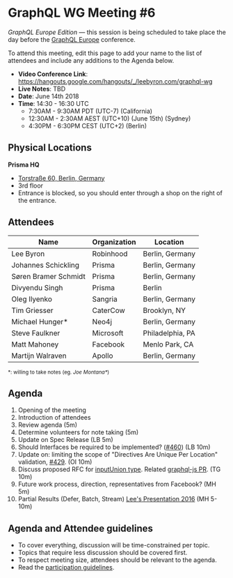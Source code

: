 # GraphQL WG Meeting #6

*GraphQL Europe Edition* — this session is being scheduled to take place the day before the [GraphQL Europe](https://www.graphql-europe.org/) conference.

To attend this meeting, edit this page to add your name to the list of attendees
and include any additions to the Agenda below.

- **Video Conference Link**: https://hangouts.google.com/hangouts/_/leebyron.com/graphql-wg
- **Live Notes**: TBD
- **Date**: June 14th 2018
- **Time**: 14:30 - 16:30 UTC
  - 7:30AM - 9:30AM PDT (UTC-7) (California)
  - 12:30AM - 2:30AM AEST (UTC+10) (June 15th) (Sydney)
  - 4:30PM - 6:30PM CEST (UTC+2) (Berlin)

## Physical Locations

**Prisma HQ**
  * [Torstraße 60, Berlin, Germany](https://goo.gl/maps/J8n3j7FG1Mz)
  * 3rd floor
  * Entrance is blocked, so you should enter through a shop on the right of the entrance.

## Attendees

Name                 | Organization  | Location
-------------------- | ------------- | ----------------------
Lee Byron            | Robinhood     | Berlin, Germany
Johannes Schickling  | Prisma        | Berlin, Germany
Søren Bramer Schmidt | Prisma        | Berlin, Germany
Divyendu Singh       | Prisma        | Berlin
Oleg Ilyenko         | Sangria       | Berlin, Germany
Tim Griesser         | CaterCow      | Brooklyn, NY
Michael Hunger*      | Neo4j         | Berlin, Germany
Steve Faulkner       | Microsoft     | Philadelphia, PA
Matt Mahoney         | Facebook      | Menlo Park, CA
Martijn Walraven     | Apollo        | Berlin, Germany

<small>\*: willing to take notes (eg. <em>Joe Montana*</em>)</small>

## Agenda

1. Opening of the meeting
1. Introduction of attendees
1. Review agenda (5m)
1. Determine volunteers for note taking (5m)
1. Update on Spec Release (LB 5m)
1. Should Interfaces be required to be implemented? ([#460](https://github.com/facebook/graphql/pull/460)) (LB 10m)
1. Update on: limiting the scope of "Directives Are Unique Per Location" validation, [#429](https://github.com/facebook/graphql/issues/429). (OI 10m)
1. Discuss proposed RFC for [inputUnion type](https://github.com/facebook/graphql/pull/395). Related [graphql-js PR](https://github.com/graphql/graphql-js/pull/1196). (TG 10m)
1. Future work process, direction, representatives from Facebook? (MH 5m)
1. Partial Results (Defer, Batch, Stream) [Lee's Presentation 2016](https://dev-blog.apollodata.com/new-features-in-graphql-batch-defer-stream-live-and-subscribe-7585d0c28b07) (MH 5-10m)

## Agenda and Attendee guidelines

- To cover everything, discussion will be time-constrained per topic.
- Topics that require less discussion should be covered first.
- To respect meeting size, attendees should be relevant to the agenda.
- Read the [participation guidelines](../README.md#participation-guidelines).
